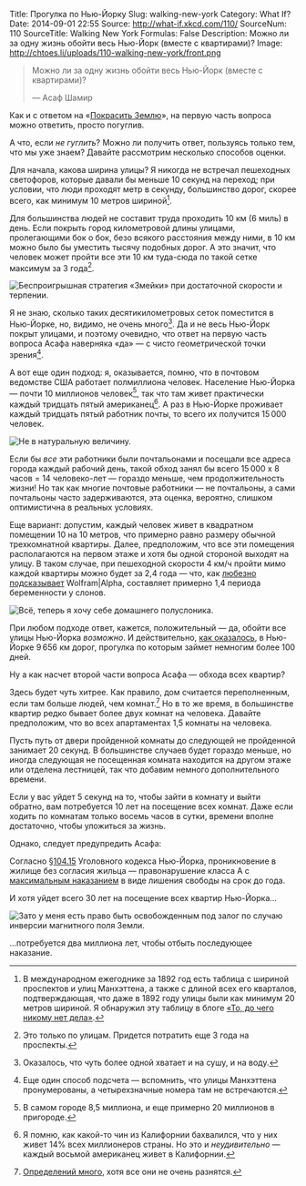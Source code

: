 Title: Прогулка по Нью-Йорку
Slug: walking-new-york
Category: What If?
Date: 2014-09-01 22:55
Source: http://what-if.xkcd.com/110/
SourceNum: 110
SourceTitle: Walking New York
Formulas: False
Description: Можно ли за одну жизнь обойти весь Нью-Йорк (вместе с квартирами)?
Image: http://chtoes.li/uploads/110-walking-new-york/front.png

> Можно ли за одну жизнь обойти весь Нью-Йорк (вместе с квартирами)?
>
>— Асаф Шамир

Как и с ответом на «[Покрасить Землю](http://chtoes.li/paint-the-earth/)», на первую часть вопроса можно ответить, просто погуглив.

А что, если _не гуглить_? Можно ли получить ответ, пользуясь только тем, что мы уже знаем? Давайте рассмотрим несколько способов оценки.

Для начала, какова ширина улицы? Я никогда не встречал пешеходных светофоров, которые давали бы меньше 10 секунд на переход; при условии, что люди проходят метр в секунду, большинство дорог, скорее всего, как минимум 10 метров шириной[^1].

[^1]: В международном ежегоднике за 1892 год есть таблица с шириной проспектов и улиц Манхэттена, а также с длиной всех его кварталов, подтверждающая, что даже в 1892 году улицы были как минимум 20 метров шириной. Я обнаружил эту таблицу в блоге [«То, до чего никому нет дела»](http://stuffnobodycaresabout.com/2012/11/19/all-new-york-city-streets-are-not-created-equal/).

Для большинства людей не составит труда проходить 10 км (6 миль) в день. Если покрыть город километровой длины улицами, пролегающими бок о бок, безо всякого расстояния между ними, в 10 км можно было бы уместить тысячу подобных дорог. А это значит, что человек может пройти все эти 10 км туда-сюда по такой сетке максимум за 3 года[^2].

[^2]: Это только по улицам. Придется потратить еще 3 года на проспекты.

![](/uploads/110-walking-new-york/backandforth_ru.png "Беспроигрышная стратегия «Змейки» при достаточной скорости и терпении.")

Я не знаю, сколько таких десятикилометровых сеток поместится в Нью-Йорке, но, видимо, не очень много[^3]. Да и не весь Нью-Йорк покрыт улицами, и поэтому очевидно, что ответ на первую часть вопроса Асафа наверняка «да» — с чисто геометрической точки зрения[^4].

[^3]: Оказалось, что чуть более одной хватает и на сушу, и на воду.
[^4]: Еще один способ подсчета — вспомнить, что улицы Манхэттена пронумерованы, а четырехзначные номера там не встречаются.

А вот еще один подход: я, оказывается, помню, что в почтовом ведомстве США работает полмиллиона человек. Население Нью-Йорка — почти 10 миллионов человек[^5], так что там живет практически каждый тридцать пятый американец[^6]. А раз в Нью-Йорке проживает каждый тридцать пятый работник почты, то всего их получится 15&thinsp;000 человек.

[^5]: В самом городе 8,5 миллиона, и еще примерно 20 миллионов в пригороде.
[^6]: Я помню, как какой-то чин из Калифорнии бахвалился, что у них живет 14% всех миллионеров страны. Но это и _неудивительно_ — каждый восьмой американец живет в Калифорнии.

![](/uploads/110-walking-new-york/postal_ru.png "Не в натуральную величину.")

Если бы _все_ эти работники были почтальонами и посещали все адреса города каждый рабочий день, такой обход занял бы всего 15&thinsp;000 x 8 часов = 14 человеко-лет — гораздо меньше, чем продолжительность жизни! Но так как многие почтовые работники — не почтальоны, а сами почтальоны часто задерживаются, эта оценка, вероятно, слишком оптимистична в реальных условиях.

Еще вариант: допустим, каждый человек живет в квадратном помещении 10 на 10 метров, что примерно равно размеру обычной трехкомнатной квартиры. Далее, предположим, что все эти помещения располагаются на первом этаже и хотя бы одной стороной выходят на улицу. В таком случае, при пешеходной скорости 4 км/ч пройти мимо каждой квартиры можно будет за 2,4 года — что, как [любезно подсказывает](http://www.wolframalpha.com/input/?i=10+meters+*+8.5+million+%2F+%282.5+mph%29) Wolfram|Alpha, составляет примерно 1,4 периода беременности у слонов.

![](/uploads/110-walking-new-york/elephants_ru.png "Всё, теперь я хочу себе домашнего полуслоника.")

При любом подходе ответ, кажется, положительный — да, обойти все улицы Нью-Йорка _возможно_. И действительно, [как оказалось](http://www.nyslocalgov.org/pdf/HighwayServices.pdf), в Нью-Йорке 9&thinsp;656 км дорог, прогулка по которым займет немногим более 100 дней.

Ну а как насчет второй части вопроса Асафа — обхода всех квартир?

Здесь будет чуть хитрее. Как правило, дом считается переполненным, если там больше людей, чем комнат.[^8] Но в то же время, в большинстве квартир редко бывает более двух комнат на человека. Давайте предположим, что во всех апартаментах 1,5 комнаты на человека.

[^8]: [Определений много](http://www.huduser.org/publications/pdf/measuring_overcrowding_in_hsg.pdf), хотя все они не очень разнятся.

Пусть путь от двери пройденной комнаты до следующей не пройденной занимает 20 секунд. В большинстве случаев будет гораздо меньше, но иногда следующая не посещенная комната находится на другом этаже или отделена лестницей, так что добавим немного дополнительного времени.

Если у вас уйдет 5 секунд на то, чтобы зайти в комнату и выйти обратно, вам потребуется 10 лет на посещение всех комнат. Даже если ходить по комнатам только восемь часов в сутки, времени вполне достаточно, чтобы уложиться за жизнь.

Однако, следует предупредить Асафа:

Согласно [§104.15](http://ypdcrime.com/penal.law/article140.htm) Уголовного кодекса Нью-Йорка, проникновение в жилище без согласия жильца — правонарушение класса А с [максимальным наказанием](http://www.criminaldefenselawyer.com/resources/new-york-misdemeanor-crimes-class-and-sentences.htm) в виде лишения свободы на срок до года.

И хотя уйдет всего 30 лет на посещение всех квартир Нью-Йорка...

![](/uploads/110-walking-new-york/jail.png "Зато у меня есть право быть освобожденным под залог по случаю инверсии магнитного поля Земли.")

…потребуется два миллиона лет, чтобы отбыть последующее наказание.